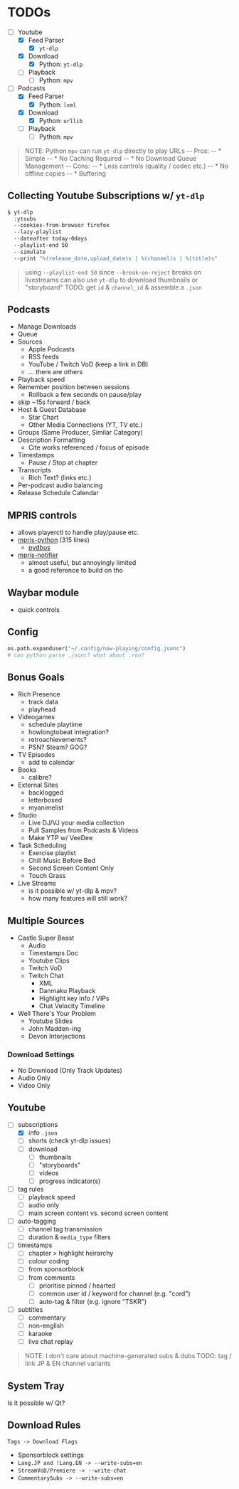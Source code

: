 # TODOs

 - [ ] Youtube
   - [x] Feed Parser
     - [x] `yt-dlp`
   - [x] Download
     - [x] Python: `yt-dlp`
   - [ ] Playback
     - [ ] Python: `mpv`
 - [ ] Podcasts
   - [x] Feed Parser
     - [x] Python: `lxml`
   - [x] Download
     - [x] Python: `urllib`
   - [ ] Playback
     - [ ] Python: `mpv`

> NOTE: Python `mpv` can run `yt-dlp` directly to play URLs
> -- Pros:
> --  * Simple
> --  * No Caching Required
> --  * No Download Queue Management
> -- Cons:
> --  * Less controls (quality / codec etc.)
> --  * No offline copies
> --  * Buffering


## Collecting Youtube Subscriptions w/ `yt-dlp`
```bash
$ yt-dlp
  :ytsubs
  --cookies-from-browser firefox
  --lazy-playlist
  --dateafter today-0days
  --playlist-end 50
  --simulate
  --print "%(release_date,upload_date)s | %(channel)s | %(title)s"
```

> using `--playlist-end 50` since `--break-on-reject` breaks on livestreams
> can also use `yt-dlp` to download thumbnails or "storyboard"
> TODO: get `id` & `channel_id` & assemble a `.json`


## Podcasts
 * Manage Downloads
 * Queue
 * Sources
   - Apple Podcasts
   - RSS feeds
   - YouTube / Twitch VoD (keep a link in DB)
   - ... there are others
 * Playback speed
 * Remember position between sessions
   - Rollback a few seconds on pause/play
 * skip ~15s forward / back
 * Host & Guest Database
   - Star Chart
   - Other Media Connections (YT, TV etc.)
 * Groups (Same Producer, Similar Category)
 * Description Formatting
   - Cite works referenced / focus of episode
 * Timestamps
   - Pause / Stop at chapter
 * Transcripts
   - Rich Text? (links etc.)
 * Per-podcast audio balancing
 * Release Schedule Calendar


## MPRIS controls
 * allows playerctl to handle play/pause etc.
 * [mpris-python](https://github.com/airtower-luna/mpris-python) (315 lines)
   - [pydbus](https://github.com/LEW21/pydbus)
 * [mpris-notifier](https://github.com/l1na-forever/mpris-notifier/)
   - almost useful, but annoyingly limited
   - a good reference to build on tho


## Waybar module
 * quick controls


## Config
```python
os.path.expanduser("~/.config/now-playing/config.jsonc")
# can python parse .jsonc? what about .ron?
```


## Bonus Goals
 * Rich Presence
   - track data
   - playhead
 * Videogames
   - schedule playtime
   - howlongtobeat integration?
   - retroachievements?
   - PSN? Steam? GOG?
 * TV Episodes
   - add to calendar
 * Books
   - calibre?
 * External Sites
   - backlogged
   - letterboxed
   - myanimelist
 * Studio
   - Live DJ/VJ your media collection
   - Pull Samples from Podcasts & Videos
   - Make YTP w/ VeeDee
 * Task Scheduling
   - Exercise playlist
   - Chill Music Before Bed
   - Second Screen Content Only
   - Touch Grass
 * Live Streams
   - is it possible w/ yt-dlp & mpv?
   - how many features will still work?


## Multiple Sources
 * Castle Super Beast
   - Audio
   - Timestamps Doc
   - Youtube Clips
   - Twitch VoD
   - Twitch Chat
     * XML
     * Danmaku Playback
     * Highlight key info / VIPs
     * Chat Velocity Timeline
 * Well There's Your Problem
   - Youtube Slides
   - John Madden-ing
   - Devon Interjections

### Download Settings
 - No Download (Only Track Updates)
 - Audio Only
 - Video Only


## Youtube
 - [ ] subscriptions
   - [x] info `.json`
   - [ ] shorts (check yt-dlp issues)
   - [ ] download
     - [ ] thumbnails
     - [ ] "storyboards"
     - [ ] videos
     - [ ] progress indicator(s)
 - [ ] tag rules
   - [ ] playback speed
   - [ ] audio only
   - [ ] main screen content vs. second screen content
 - [ ] auto-tagging
   - [ ] channel tag transmission
   - [ ] duration & `media_type` filters
 - [ ] timestamps
   - [ ] chapter > highlight heirarchy
   - [ ] colour coding
   - [ ] from sponsorblock
   - [ ] from comments
     - [ ] prioritise pinned / hearted
     - [ ] common user id / keyword for channel (e.g. "<vtuber>cord")
     - [ ] auto-tag & filter (e.g. ignore "TSKR")
 - [ ] subtitles
   - [ ] commentary
   - [ ] non-english
   - [ ] karaoke
   - [ ] live chat replay

> NOTE: I don't care about machine-generated subs & dubs
> TODO: tag / link JP & EN channel variants


## System Tray
Is it possible w/ Qt?


## Download Rules
`Tags -> Download Flags`
 * Sponsorblock settings
 * `Lang.JP and !Lang.EN -> --write-subs=en`
 * `StreamVoD/Premiere -> --write-chat`
 * `CommentarySubs -> --write-subs=en`


[^assimp]: assimp on GitHub: [Integrate "tinyusdz" project](https://github.com/assimp/assimp/pull/5628)
